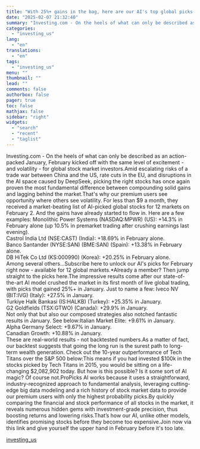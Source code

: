 ```yaml
---
title: "With 25%+ gains in the bag, here are our AI's top global picks for February"
date: "2025-02-07 21:32:40"
summary: "Investing.com - On the heels of what can only be described as an action-packed January, February kicked off with the same level of excitement - and volatility - for global stock market investors.Amid escalating risks of a trade war between China and the US, rate cuts in the EU, and..."
categories:
  - "investing_us"
lang:
  - "en"
translations:
  - "en"
tags:
  - "investing_us"
menu: ""
thumbnail: ""
lead: ""
comments: false
authorbox: false
pager: true
toc: false
mathjax: false
sidebar: "right"
widgets:
  - "search"
  - "recent"
  - "taglist"
---
```


Investing.com - On the heels of what can only be described as an action-packed January, February kicked off with the same level of excitement - and volatility - for global stock market investors.Amid escalating risks of a trade war between China and the US, rate cuts in the EU, and disruptions in the AI space caused by DeepSeek, picking the right stocks has once again proven the most fundamental difference between compounding solid gains and lagging behind the market.That's why our premium users see opportunity where others see volatility. For less than $9 a month, they received a market-beating list of AI-picked global stocks for 12 markets on February 2. And the gains have already started to flow in. Here are a few examples: Monolithic Power Systems (NASDAQ:MPWR) (US): +14.3% in February alone (up 10.5% in premarket trading after crushing earnings last evening).  
 Castrol India Ltd (NSE:CAST) (India): +18.69% in February alone.  
 Banco Santander (NYSE:SAN) (BME:SAN) (Spain): +13.38% in February alone.  
DB HiTek Co Ltd (KS:000990) (Korea): +20.25% in February alone.  
Among several others...Subscribe here to unlock our AI's picks for February right now - available for 12 global markets.\*Already a member? Then jump straight to the picks here.The impressive results come after our state-of-the-art AI model crushed the market in its first month of live global trading, with picks that gained 25%+ in January. Just to name a few: Iveco NV (BIT:IVG) (Italy): +27.5% in January.  
Turkiye Halk Bankasi (IS:HALKB) (Turkey): +25.35% in January.  
G2 Goldfields (TSX:GTWO) (Canada): +29.9% in January.  
Not only that but also our composed strategies also notched fantastic results in January. See below:Italian Market Elite: +9.61% in January.   
Alpha Germany Select: +9.67% in January.   
Canadian Growth: +10.88% in January.  
These are real-world results - not backtested numbers.As a matter of fact, our backtest suggests that going the long run is the surest path to long-term wealth generation. Check out the 10-year outperformance of Tech Titans over the S&P 500 below:This means if you had invested $100k in the stocks picked by Tech Titans in 2015, you would be sitting on a life-changing $2,082,902 today. But how is this possible? Is it some sort of AI magic? Of course not.ProPicks AI works because it uses a straightforward, industry-recognized approach to fundamental analysis, leveraging cutting-edge big data modeling and a rich history of stock market data to provide our premium users with only the highest probability picks.By quickly comparing the financial and stock performance of all stocks in the market, it reveals numerous hidden gems with investment-grade precision, thus boosting returns and lowering risks.That’s how our AI, unlike other models, identifies promising stocks before they become too expensive.Join now via this link and give yourself the upper hand in February before it's too late.

[investing_us](https://www.investing.com/news/stock-market-news/with-25-gains-in-the-bag-here-are-our-ais-top-global-picks-for-february-3855696)
